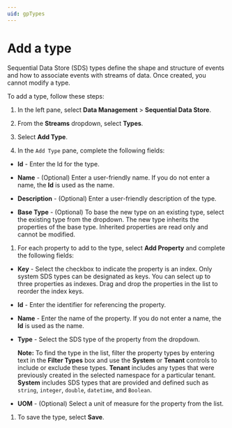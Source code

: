 ```yaml
---
uid: gpTypes
---
```


# Add a type

Sequential Data Store (SDS) types define the shape and structure of events and how to associate events with streams of data. Once created, you cannot modify a type. 

To add a type, follow these steps:

1. In the left pane, select **Data Management** > **Sequential Data Store**.

1. From the **Streams** dropdown, select **Types**.

1. Select **Add Type**.

1. In the `Add Type` pane, complete the following fields:

 - **Id** - Enter the Id for the type.

 - **Name** - (Optional) Enter a user-friendly name. If you do not enter a name, the **Id** is used as the name.

 - **Description** - (Optional) Enter a user-friendly description of the type.

 - **Base Type** - (Optional) To base the new type on an existing type, select the existing type from the dropdown. The new type inherits the properties of the base type. Inherited properties are read only and cannot be modified.

1. For each property to add to the type, select **Add Property** and complete the following fields:
 
 - **Key** - Select the checkbox to indicate the property is an index. Only system SDS types can be designated as keys. You can select up to three properties as indexes. Drag and drop the properties in the list to reorder the index keys.
   
 - **Id** - Enter the identifier for referencing the property.
   
 - **Name** - Enter the name of the property. If you do not enter a name, the **Id** is used as the name. 
   
 - **Type** - Select the SDS type of the property from the dropdown.
   
     **Note:** To find the type in the list, filter the property types by entering text in the **Filter Types** box and use the **System** or **Tenant** controls to include or exclude these types. **Tenant** includes any types that were previously created in the selected namespace for a particular tenant. **System** includes SDS types that are provided and defined such as `string`, `integer`, `double`, `datetime`, and `Boolean`.
   
 - **UOM** - (Optional) Select a unit of measure for the property from the list. 
   
1. To save the type, select **Save**.
